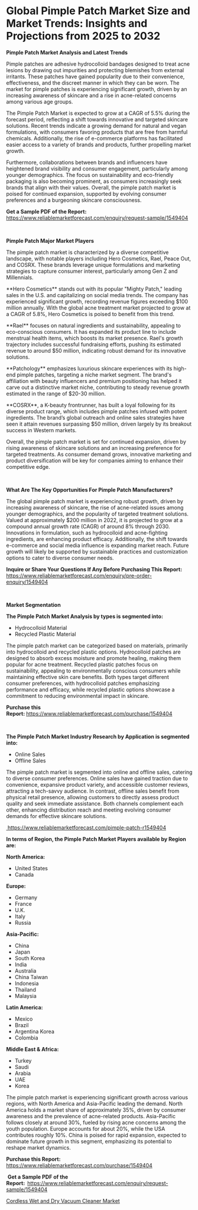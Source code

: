<p><h1>Global Pimple Patch Market Size and Market Trends: Insights and Projections from 2025 to 2032</h1></p><p><strong>Pimple Patch Market Analysis and Latest Trends</strong></p>
<p><p>Pimple patches are adhesive hydrocolloid bandages designed to treat acne lesions by drawing out impurities and protecting blemishes from external irritants. These patches have gained popularity due to their convenience, effectiveness, and the discreet manner in which they can be worn. The market for pimple patches is experiencing significant growth, driven by an increasing awareness of skincare and a rise in acne-related concerns among various age groups.</p><p>The Pimple Patch Market is expected to grow at a CAGR of 5.5% during the forecast period, reflecting a shift towards innovative and targeted skincare solutions. Recent trends indicate a growing demand for natural and vegan formulations, with consumers favoring products that are free from harmful chemicals. Additionally, the rise of e-commerce platforms has facilitated easier access to a variety of brands and products, further propelling market growth.</p><p>Furthermore, collaborations between brands and influencers have heightened brand visibility and consumer engagement, particularly among younger demographics. The focus on sustainability and eco-friendly packaging is also becoming prominent, as consumers increasingly seek brands that align with their values. Overall, the pimple patch market is poised for continued expansion, supported by evolving consumer preferences and a burgeoning skincare consciousness.</p></p>
<p><strong>Get a Sample PDF of the Report:&nbsp;</strong> <a href="https://www.reliablemarketforecast.com/enquiry/request-sample/1549404?utm_campaign=2235&utm_medium=2&utm_source=Github&utm_content=ia&utm_term=05042025&utm_id=pimple-patch">https://www.reliablemarketforecast.com/enquiry/request-sample/1549404</a></p>
<p>&nbsp;</p>
<p><strong>Pimple Patch Major Market Players</strong></p>
<p><p>The pimple patch market is characterized by a diverse competitive landscape, with notable players including Hero Cosmetics, Rael, Peace Out, and COSRX. These brands leverage unique formulations and marketing strategies to capture consumer interest, particularly among Gen Z and Millennials.</p><p>**Hero Cosmetics** stands out with its popular "Mighty Patch," leading sales in the U.S. and capitalizing on social media trends. The company has experienced significant growth, recording revenue figures exceeding $100 million annually. With the global acne treatment market projected to grow at a CAGR of 5.8%, Hero Cosmetics is poised to benefit from this trend.</p><p>**Rael** focuses on natural ingredients and sustainability, appealing to eco-conscious consumers. It has expanded its product line to include menstrual health items, which boosts its market presence. Rael's growth trajectory includes successful fundraising efforts, pushing its estimated revenue to around $50 million, indicating robust demand for its innovative solutions.</p><p>**Patchology** emphasizes luxurious skincare experiences with its high-end pimple patches, targeting a niche market segment. The brand's affiliation with beauty influencers and premium positioning has helped it carve out a distinctive market niche, contributing to steady revenue growth estimated in the range of $20-30 million.</p><p>**COSRX**, a K-beauty frontrunner, has built a loyal following for its diverse product range, which includes pimple patches infused with potent ingredients. The brand’s global outreach and online sales strategies have seen it attain revenues surpassing $50 million, driven largely by its breakout success in Western markets.</p><p>Overall, the pimple patch market is set for continued expansion, driven by rising awareness of skincare solutions and an increasing preference for targeted treatments. As consumer demand grows, innovative marketing and product diversification will be key for companies aiming to enhance their competitive edge.</p></p>
<p>&nbsp;</p>
<p><strong>What Are The Key Opportunities For Pimple Patch Manufacturers?</strong></p>
<p><p>The global pimple patch market is experiencing robust growth, driven by increasing awareness of skincare, the rise of acne-related issues among younger demographics, and the popularity of targeted treatment solutions. Valued at approximately $200 million in 2022, it is projected to grow at a compound annual growth rate (CAGR) of around 8% through 2030. Innovations in formulation, such as hydrocolloid and acne-fighting ingredients, are enhancing product efficacy. Additionally, the shift towards e-commerce and social media influence is expanding market reach. Future growth will likely be supported by sustainable practices and customization options to cater to diverse consumer needs.</p></p>
<p><strong>Inquire or Share Your Questions If Any Before Purchasing This Report:</strong> <a href="https://www.reliablemarketforecast.com/enquiry/pre-order-enquiry/1549404?utm_campaign=2235&utm_medium=2&utm_source=Github&utm_content=ia&utm_term=05042025&utm_id=pimple-patch">https://www.reliablemarketforecast.com/enquiry/pre-order-enquiry/1549404</a></p>
<p>&nbsp;</p>
<p><strong>Market Segmentation</strong></p>
<p><strong>The Pimple Patch Market Analysis by types is segmented into:</strong></p>
<p><ul><li>Hydrocolloid Material</li><li>Recycled Plastic Material</li></ul></p>
<p><p>The pimple patch market can be categorized based on materials, primarily into hydrocolloid and recycled plastic options. Hydrocolloid patches are designed to absorb excess moisture and promote healing, making them popular for acne treatment. Recycled plastic patches focus on sustainability, appealing to environmentally conscious consumers while maintaining effective skin care benefits. Both types target different consumer preferences, with hydrocolloid patches emphasizing performance and efficacy, while recycled plastic options showcase a commitment to reducing environmental impact in skincare.</p></p>
<p><strong>Purchase this Report:&nbsp;</strong><a href="https://www.reliablemarketforecast.com/purchase/1549404?utm_campaign=2235&utm_medium=2&utm_source=Github&utm_content=ia&utm_term=05042025&utm_id=pimple-patch">https://www.reliablemarketforecast.com/purchase/1549404</a></p>
<p>&nbsp;</p>
<p><strong>The Pimple Patch Market Industry Research by Application is segmented into:</strong></p>
<p><ul><li>Online Sales</li><li>Offline Sales</li></ul></p>
<p><p>The pimple patch market is segmented into online and offline sales, catering to diverse consumer preferences. Online sales have gained traction due to convenience, expansive product variety, and accessible customer reviews, attracting a tech-savvy audience. In contrast, offline sales benefit from physical retail presence, allowing customers to directly assess product quality and seek immediate assistance. Both channels complement each other, enhancing distribution reach and meeting evolving consumer demands for effective skincare solutions.</p></p>
<p><a href="https://www.reliablemarketforecast.com/pimple-patch-r1549404?utm_campaign=2235&utm_medium=2&utm_source=Github&utm_content=ia&utm_term=05042025&utm_id=pimple-patch">&nbsp;https://www.reliablemarketforecast.com/pimple-patch-r1549404</a></p>
<p><strong>In terms of Region, the Pimple Patch Market Players available by Region are:</strong></p>
<p>
    <p> <strong> North America: </strong>
        <ul>
            <li>United States</li>
            <li>Canada</li>
        </ul>
        </p> 
    <p> <strong> Europe: </strong>
        <ul>
            <li>Germany</li>
            <li>France</li>
            <li>U.K.</li>
            <li>Italy</li>
            <li>Russia</li>
        </ul>
        </p> 
    <p> <strong> Asia-Pacific: </strong>
        <ul>
            <li>China</li>
            <li>Japan</li>
            <li>South Korea</li>
            <li>India</li>
            <li>Australia</li>
            <li>China Taiwan</li>
            <li>Indonesia</li>
            <li>Thailand</li>
            <li>Malaysia</li>
        </ul>
        </p> 
    <p> <strong> Latin America: </strong>
        <ul>
            <li>Mexico</li>
            <li>Brazil</li>
            <li>Argentina Korea</li>
            <li>Colombia</li>
        </ul>
        </p> 
    <p> <strong> Middle East & Africa: </strong>
        <ul>
            <li>Turkey</li>
            <li>Saudi</li>
            <li>Arabia</li>
            <li>UAE</li>
            <li>Korea</li>
        </ul>
    </p>
    </p>
<p><p>The pimple patch market is experiencing significant growth across various regions, with North America and Asia-Pacific leading the demand. North America holds a market share of approximately 35%, driven by consumer awareness and the prevalence of acne-related products. Asia-Pacific follows closely at around 30%, fueled by rising acne concerns among the youth population. Europe accounts for about 20%, while the USA contributes roughly 10%. China is poised for rapid expansion, expected to dominate future growth in this segment, emphasizing its potential to reshape market dynamics.</p></p>
<p><strong>Purchase this Report: </strong><a href="https://www.reliablemarketforecast.com/purchase/1549404?utm_campaign=2235&utm_medium=2&utm_source=Github&utm_content=ia&utm_term=05042025&utm_id=pimple-patch">https://www.reliablemarketforecast.com/purchase/1549404</a></p>
<p>&nbsp;<strong>Get a Sample PDF of the Report:&nbsp;&nbsp;</strong><a href="https://www.reliablemarketforecast.com/enquiry/request-sample/1549404?utm_campaign=2235&utm_medium=2&utm_source=Github&utm_content=ia&utm_term=05042025&utm_id=pimple-patch">https://www.reliablemarketforecast.com/enquiry/request-sample/1549404</a></p>
<p><strong></strong></p>
<p><p><a href="https://github.com/gullattedenna/Market-Research-Report-List-1/blob/main/cordless-wet-and-dry-vacuum-cleaner-market.md?utm_campaign=2235&utm_medium=2&utm_source=Github&utm_content=ia&utm_term=05042025&utm_id=pimple-patch">Cordless Wet and Dry Vacuum Cleaner Market</a></p></p>